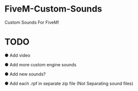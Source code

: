 # FiveM-Custom-Sounds
Custom Sounds For FiveM!

# TODO

● Add video

● Add more custom engine sounds

● Add new sounds?

● Add each .rpf in separate zip file (Not Separating sound files)
